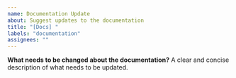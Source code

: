 ```yaml
---
name: Documentation Update
about: Suggest updates to the documentation
title: "[Docs] "
labels: "documentation"
assignees: ""
---
```


**What needs to be changed about the documentation?**
A clear and concise description of what needs to be updated.
